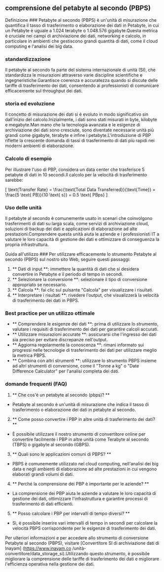 ## comprensione del petabyte al secondo (PBPS)

Definizione ###
Petabyte al secondo (PBPS) è un'unità di misurazione che quantifica il tasso di trasferimento o elaborazione dei dati in Petabyte, in cui un Petabyte è uguale a 1.024 terabyte o 1.048.576 gigabyte.Questa metrica è cruciale nei campi di archiviazione dei dati, networking e calcolo, in particolare in ambienti che gestiscono grandi quantità di dati, come il cloud computing e l'analisi dei big data.

### standardizzazione
Il petabyte al secondo fa parte del sistema internazionale di unità (SI), che standardizza le misurazioni attraverso varie discipline scientifiche e ingegneristiche.Garantisce coerenza e accuratezza quando si discute delle tariffe di trasferimento dei dati, consentendo ai professionisti di comunicare efficacemente sul throughput dei dati.

### storia ed evoluzione
Il concetto di misurazione dei dati si è evoluto in modo significativo sin dall'inizio del calcolo.Inizialmente, i dati sono stati misurati in byte, kilobyte e megabyte.Man mano che la tecnologia avanzata e le esigenze di archiviazione dei dati sono cresciute, sono diventate necessarie unità più grandi come gigabyte, terabyte e infine i petabyte.L'introduzione di PBP riflette la crescente domanda di tassi di trasferimento di dati più rapidi nei moderni ambienti di elaborazione.

### Calcolo di esempio
Per illustrare l'uso di PBP, considera un data center che trasferisce 5 petabyte di dati in 10 secondi.Il calcolo per la velocità di trasferimento sarebbe:

\[ \text{Transfer Rate} = \frac{\text{Total Data Transferred}}{\text{Time}} = \frac{5 \text{ PB}}{10 \text{ s}} = 0.5 \text{ PBps} \]

### Uso delle unità
Il petabyte al secondo è comunemente usato in scenari che coinvolgono trasferimenti di dati su larga scala, come servizi di archiviazione cloud, soluzioni di backup dei dati e applicazioni di elaborazione ad alte prestazioni.Comprendere questa unità aiuta le aziende e i professionisti IT a valutare le loro capacità di gestione dei dati e ottimizzare di conseguenza la propria infrastruttura.

Guida all'utilizzo ###
Per utilizzare efficacemente lo strumento Petabyte al secondo (PBPS) sul nostro sito Web, seguire questi passaggi:

1. ** Dati di input **: immettere la quantità di dati che si desidera convertire in Petabyte e il periodo di tempo in secondi.
2. ** Selezionare la conversione **: selezionare il tipo di conversione appropriato se necessario.
3. ** Calcola **: fai clic sul pulsante "Calcola" per visualizzare i risultati.
4. ** Interpretare i risultati **: rivedere l'output, che visualizzerà la velocità di trasferimento dei dati in PBPS.

### Best practice per un utilizzo ottimale
- ** Comprendere le esigenze dei dati **: prima di utilizzare lo strumento, valutare i requisiti di trasferimento dei dati per garantire calcoli accurati.
- ** Utilizzare misurazioni accurate **: assicurarsi che l'ingresso dei dati sia preciso per evitare discrepanze nell'output.
- ** Aggiorna regolarmente la conoscenza **: rimani informato sui progressi nelle tecnologie di trasferimento dei dati per utilizzare meglio la metrica PBPS.
- ** Combina con altri strumenti **: utilizzare lo strumento PBPS insieme ad altri strumenti di conversione, come il "Tonne a kg" o "Date Difference Calculator" per l'analisi completa dei dati.

### domande frequenti (FAQ)

1. ** Che cos'è un petabyte al secondo (pbps)? **
- Petabyte al secondo è un'unità di misurazione che indica il tasso di trasferimento o elaborazione dei dati in petabyte al secondo.

2. ** Come posso convertire i PBP in altre unità di trasferimento dei dati? **
- È possibile utilizzare il nostro strumento di convertitore online per convertire facilmente i PBP in altre unità come Terabyte al secondo (TBPS) o gigabyte al secondo (GBPS).

3. ** Quali sono le applicazioni comuni di PBPS? **
- PBPS è comunemente utilizzato nel cloud computing, nell'analisi dei big data e negli ambienti di elaborazione ad alte prestazioni in cui vengono elaborati grandi volumi di dati.

4. ** Perché la comprensione dei PBP è importante per le aziende? **
- La comprensione dei PBP aiuta le aziende a valutare le loro capacità di gestione dei dati, ottimizzare l'infrastruttura e garantire processi di trasferimento di dati efficienti.

5. ** Posso calcolare i PBP per intervalli di tempo diversi? **
- Sì, è possibile inserire vari intervalli di tempo in secondi per calcolare la velocità PBPS corrispondente per le esigenze di trasferimento dei dati.

Per ulteriori informazioni e per accedere allo strumento di conversione Petabyte al secondo (PBPS), visitare [Convertitore SI di archiviazione dati di Inayam] (https://www.inayam.co /unità-convertitore/data_storage_si).Utilizzando questo strumento, è possibile migliorare la comprensione delle tariffe di trasferimento dei dati e migliorare l'efficienza operativa nella gestione dei dati.